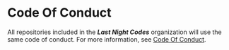 # Code Of Conduct
All repositories included in the ***Last Night Codes*** organization will use the same code of conduct. For more information, see [Code Of Conduct](https://github.com/lncodes/docs/blob/master/.github/CODE_OF_CONDUCT.md).